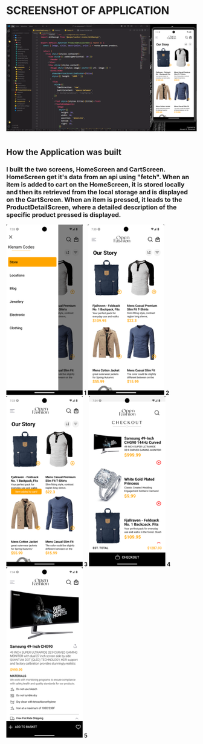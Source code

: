#

# SCREENSHOT OF APPLICATION

![](./assets/screenshot.png)

#

## How the Application was built

### I built the two screens, HomeScreen and CartScreen. HomeScreen get it's data from an api using "fetch". When an item is added to cart on the HomeScreen, it is stored locally and then its retrieved from the local storage and is displayed on the CartScreen. When an item is pressed, it leads to the ProductDetailScreen, where a detailed description of the specific product pressed is displayed.

<img src="assets/screenshot1.png" width="" height="450"> **1**
<img src="assets/screenshot2.png" width="" height="450"> **2**
<img src="assets/screenshot3.png" width="" height="450"> **3**
<img src="assets/screenshot4.png" width="" height="450"> **4**
<img src="assets/screenshot5.png" width="" height="450"> **5**
